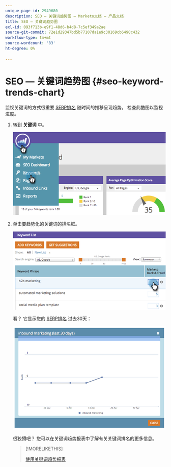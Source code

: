 ```yaml
---
unique-page-id: 2949680
description: SEO — 关键词趋势图 — Marketo文档 — 产品文档
title: SEO — 关键词趋势图
exl-id: 093f713b-e9f1-48d6-b4d8-7c5ef349a2ae
source-git-commit: 72e1d29347bd5b77107da1e9c30169cb6490c432
workflow-type: tm+mt
source-wordcount: '83'
ht-degree: 0%

---
```


# SEO — 关键词趋势图 {#seo-keyword-trends-chart}

监视关键词的方式很重要 [SERP排名](/help/marketo/product-docs/additional-apps/seo/understanding-seo/understanding-search-engine-optimization.md) 随时间的推移呈现趋势。 检查此酷图以监视进度。

1. 转到 **关键词** 中。

   ![](assets/image2014-9-18-12-3a5-3a7.png)

1. 单击要趋势化的关键词的排名框。

   ![](assets/image2014-9-18-12-3a5-3a11.png)

   看？ 它显示您的 [SERP排名](/help/marketo/product-docs/additional-apps/seo/understanding-seo/understanding-search-engine-optimization.md) 过去30天：

   ![](assets/image2014-9-18-12-3a5-3a14.png)

   很狡猾吧？ 您可以在关键词趋势报表中了解有关关键词排名的更多信息。

   >[!MORELIKETHIS]
   >
   >[使用关键词趋势报表](../../../../product-docs/additional-apps/seo/reports/seo-use-the-keyword-trends-report.md)
